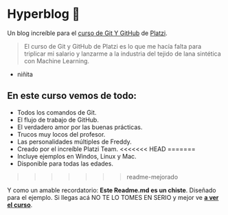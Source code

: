 # Hyperblog 💚

Un blog increíble para el [curso de Git Y GitHub](https://platzi.com/cursos/git-github/ "curso de Git Y GitHub") de [Platzi](https://platzi.com/home "Platzi").

> El curso de Git y GitHub de Platzi es lo que me hacía falta para triplicar mi salario y lanzarme a la industria del tejido de lana sintética con Machine Learning.
- niñita

## En este curso vemos de todo:

* Todos los comandos de Git.
* El flujo de trabajo de GitHub.
* El verdadero amor por las buenas prácticas.
* Trucos muy locos del profesor.
* Las personalidades múltiples de Freddy.
* Creado por el increíble Platzi Team.
<<<<<<< HEAD
=======
* Incluye ejemplos en Windos, Linux y Mac.
* Disponible para todas las edades.
>>>>>>> readme-mejorado

Y como un amable recordatorio: **Este Readme.md es un chiste**. Diseñado para el ejemplo. Si llegas acá NO TE LO TOMES EN SERIO y mejor ve [**a ver el curso**](https://platzi.com/cursos/git-github/ "a ver el curso").
